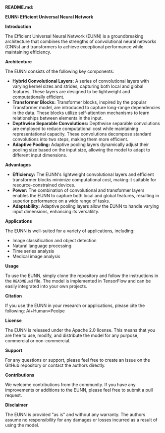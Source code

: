 **README.md:**

**EUNN: Efficient Universal Neural Network**

**Introduction**

The Efficient Universal Neural Network (EUNN) is a groundbreaking architecture that combines the strengths of convolutional neural networks (CNNs) and transformers to achieve exceptional performance while maintaining efficiency.

**Architecture**

The EUNN consists of the following key components:

* **Hybrid Convolutional Layers:** A series of convolutional layers with varying kernel sizes and strides, capturing both local and global features. These layers are designed to be lightweight and computationally efficient.
* **Transformer Blocks:** Transformer blocks, inspired by the popular Transformer model, are introduced to capture long-range dependencies in the data. These blocks utilize self-attention mechanisms to learn relationships between elements in the input.
* **Depthwise Separable Convolutions:** Depthwise separable convolutions are employed to reduce computational cost while maintaining representational capacity. These convolutions decompose standard convolutions into two steps, making them more efficient.
* **Adaptive Pooling:** Adaptive pooling layers dynamically adjust their pooling size based on the input size, allowing the model to adapt to different input dimensions.

**Advantages**

* **Efficiency:** The EUNN's lightweight convolutional layers and efficient transformer blocks minimize computational cost, making it suitable for resource-constrained devices.
* **Power:** The combination of convolutional and transformer layers enables the EUNN to capture both local and global features, resulting in superior performance on a wide range of tasks.
* **Adaptability:** Adaptive pooling layers allow the EUNN to handle varying input dimensions, enhancing its versatility.

**Applications**

The EUNN is well-suited for a variety of applications, including:

* Image classification and object detection
* Natural language processing
* Time series analysis
* Medical image analysis

**Usage**

To use the EUNN, simply clone the repository and follow the instructions in the `README.md` file. The model is implemented in TensorFlow and can be easily integrated into your own projects.

**Citation**

If you use the EUNN in your research or applications, please cite the following: Ai+Human=Peolpe

**License**

The EUNN is released under the Apache 2.0 license. This means that you are free to use, modify, and distribute the model for any purpose, commercial or non-commercial.

**Support**

For any questions or support, please feel free to create an issue on the GitHub repository or contact the authors directly.

**Contributions**

We welcome contributions from the community. If you have any improvements or additions to the EUNN, please feel free to submit a pull request.

**Disclaimer**

The EUNN is provided "as is" and without any warranty. The authors assume no responsibility for any damages or losses incurred as a result of using the model.
